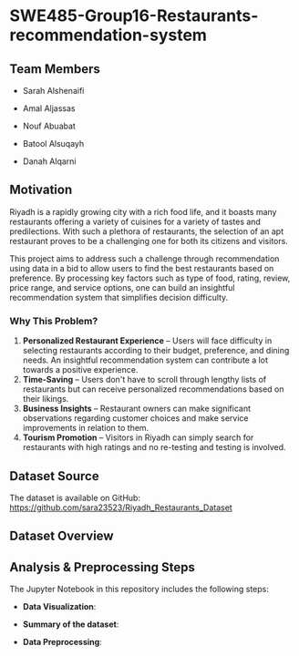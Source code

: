 # SWE485-Group16-Restaurants-recommendation-system

## Team Members
- Sarah Alshenaifi 

- Amal Aljassas

- Nouf Abuabat

- Batool Alsuqayh

- Danah Alqarni

## Motivation
Riyadh is a rapidly growing city with a rich food life, and it boasts many restaurants offering a variety of cuisines for a variety of tastes and predilections. With such a plethora of restaurants, the selection of an apt restaurant proves to be a challenging one for both its citizens and visitors.  

This project aims to address such a challenge through recommendation using data in a bid to allow users to find the best restaurants based on preference. By processing key factors such as type of food, rating, review, price range, and service options, one can build an insightful recommendation system that simplifies decision difficulty.  

### **Why This Problem?**  
1. **Personalized Restaurant Experience** – Users will face difficulty in selecting restaurants according to their budget, preference, and dining needs. An insightful recommendation system can contribute a lot towards a positive experience.  
2. **Time-Saving** – Users don't have to scroll through lengthy lists of restaurants but can receive personalized recommendations based on their likings.  
3. **Business Insights** – Restaurant owners can make significant observations regarding customer choices and make service improvements in relation to them.  
4. **Tourism Promotion** – Visitors in Riyadh can simply search for restaurants with high ratings and no re-testing and testing is involved. 
## Dataset Source
The dataset is available on GitHub:
https://github.com/sara23523/Riyadh_Restaurants_Dataset

## Dataset Overview

## Analysis & Preprocessing Steps
The Jupyter Notebook in this repository includes the following steps:

- **Data Visualization**:
   
   
- **Summary of the dataset**:
   

- **Data Preprocessing**:
   
